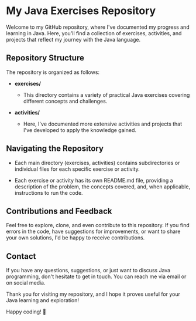 # My Java Exercises Repository

Welcome to my GitHub repository, where I've documented my progress and learning in Java. Here, you'll find a collection of exercises, activities, and projects that reflect my journey with the Java language.

## Repository Structure

The repository is organized as follows:

- **exercises/**
  - This directory contains a variety of practical Java exercises covering different concepts and challenges.

- **activities/**
  - Here, I've documented more extensive activities and projects that I've developed to apply the knowledge gained.

## Navigating the Repository

- Each main directory (exercises, activities) contains subdirectories or individual files for each specific exercise or activity.

- Each exercise or activity has its own README.md file, providing a description of the problem, the concepts covered, and, when applicable, instructions to run the code.

## Contributions and Feedback

Feel free to explore, clone, and even contribute to this repository. If you find errors in the code, have suggestions for improvements, or want to share your own solutions, I'd be happy to receive contributions.

## Contact

If you have any questions, suggestions, or just want to discuss Java programming, don't hesitate to get in touch. You can reach me via email or on social media.

Thank you for visiting my repository, and I hope it proves useful for your Java learning and exploration!

Happy coding! 🚀
